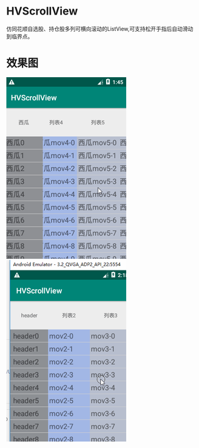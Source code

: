 # HVScrollView
仿同花顺自选股、持仓股多列可横向滚动的ListView,可支持松开手指后自动滑动到临界点。
# 效果图
![image1](https://github.com/haipinghuang/HVScrollView/blob/master/ext/1.gif)
![image2](https://github.com/haipinghuang/HVScrollView/blob/master/ext/2.gif)
